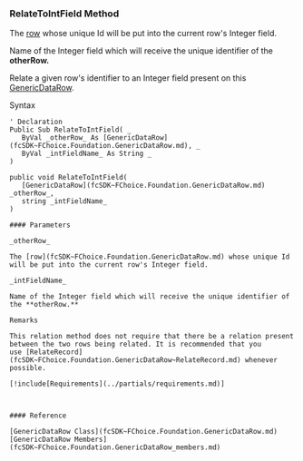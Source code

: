﻿### RelateToIntField Method

The [row](fcSDK~FChoice.Foundation.GenericDataRow.md) whose unique Id will be put into the current row's Integer field.

Name of the Integer field which will receive the unique identifier of the **otherRow.**

Relate a given row's identifier to an Integer field present on this [GenericDataRow](fcSDK~FChoice.Foundation.GenericDataRow.md).

Syntax

```vbnet
' Declaration
Public Sub RelateToIntField( _
   ByVal _otherRow_ As [GenericDataRow](fcSDK~FChoice.Foundation.GenericDataRow.md), _
   ByVal _intFieldName_ As String _
) 

public void RelateToIntField( 
   [GenericDataRow](fcSDK~FChoice.Foundation.GenericDataRow.md) _otherRow_,
   string _intFieldName_
)

#### Parameters

_otherRow_

The [row](fcSDK~FChoice.Foundation.GenericDataRow.md) whose unique Id will be put into the current row's Integer field.

_intFieldName_

Name of the Integer field which will receive the unique identifier of the **otherRow.**

Remarks

This relation method does not require that there be a relation present between the two rows being related. It is recommended that you use [RelateRecord](fcSDK~FChoice.Foundation.GenericDataRow~RelateRecord.md) whenever possible.

[!include[Requirements](../partials/requirements.md)]



#### Reference

[GenericDataRow Class](fcSDK~FChoice.Foundation.GenericDataRow.md)  
[GenericDataRow Members](fcSDK~FChoice.Foundation.GenericDataRow_members.md)